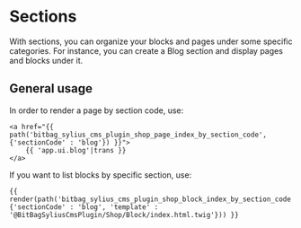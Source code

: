 # Sections

With sections, you can organize your blocks and pages under some specific categories.
For instance, you can create a Blog section and display pages and blocks under it. 

## General usage

In order to render a page by section code, use:

```twig
<a href="{{ path('bitbag_sylius_cms_plugin_shop_page_index_by_section_code', {'sectionCode' : 'blog'}) }}">
    {{ 'app.ui.blog'|trans }}
</a>
```

If you want to list blocks by specific section, use:

```twig
{{ render(path('bitbag_sylius_cms_plugin_shop_block_index_by_section_code', {'sectionCode' : 'blog', 'template' : '@BitBagSyliusCmsPlugin/Shop/Block/index.html.twig'})) }}
```
